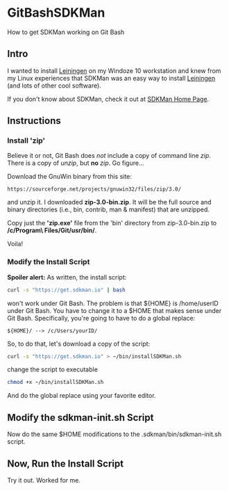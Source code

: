 # GitBashSDKMan
How to get SDKMan working on Git Bash

## Intro
I wanted to install [Leiningen](https://leiningen.org) on my Windoze 10 workstation and knew from my Linux experiences that SDKMan was an easy way to install [Leiningen](https://leiningen.org) (and lots of other cool software).

If you don't know about SDKMan, check it out at [SDKMan Home Page](https://sdkman.io/).

## Instructions
### Install 'zip'
Believe it or not, Git Bash does *not* include a copy of command line *zip*. There is a copy of *unzip*, but **no** *zip*. Go figure...

Download the GnuWin binary from this site:

    https://sourceforge.net/projects/gnuwin32/files/zip/3.0/

and unzip it. I downloaded **zip-3.0-bin.zip**. It will be the full source and binary directories (i.e., bin, contrib, man & manifest) that are unzipped.

Copy just the **'zip.exe'** file from the 'bin' directory from zip-3.0-bin.zip to **/c/Program\ Files/Git/usr/bin/**.

Voila!

### Modify the Install Script
**Spoiler alert:** As written, the install script:
```bash
curl -s "https://get.sdkman.io" | bash
```
won't work under Git Bash. The problem is that ${HOME} is /home/userID under Git Bash. You have to change it to a $HOME that makes sense under Git Bash.  Specifically, you're going to have to do a global replace:
```shell
${HOME}/ --> /c/Users/yourID/
```
So, to do that, let's download a copy of the script:
```bash
curl -s "https://get.sdkman.io" > ~/bin/installSDKMan.sh
```
change the script to executable
```bash
chmod +x ~/bin/installSDKMan.sh
```
And do the global replace using your favorite editor.

## Modify the sdkman-init.sh Script

Now do the same $HOME modifications to the .sdkman/bin/sdkman-init.sh script.

## Now, Run the Install Script

Try it out. Worked for me.

